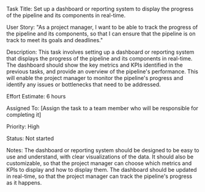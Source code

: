 Task Title: Set up a dashboard or reporting system to display the progress of the pipeline and its components in real-time.

User Story: "As a project manager, I want to be able to track the progress of the pipeline and its components, so that I can ensure that the pipeline is on track to meet its goals and deadlines."

Description: This task involves setting up a dashboard or reporting system that displays the progress of the pipeline and its components in real-time. The dashboard should show the key metrics and KPIs identified in the previous tasks, and provide an overview of the pipeline's performance. This will enable the project manager to monitor the pipeline's progress and identify any issues or bottlenecks that need to be addressed.

Effort Estimate: 6 hours

Assigned To: [Assign the task to a team member who will be responsible for completing it]

Priority: High

Status: Not started

Notes: The dashboard or reporting system should be designed to be easy to use and understand, with clear visualizations of the data. It should also be customizable, so that the project manager can choose which metrics and KPIs to display and how to display them. The dashboard should be updated in real-time, so that the project manager can track the pipeline's progress as it happens.